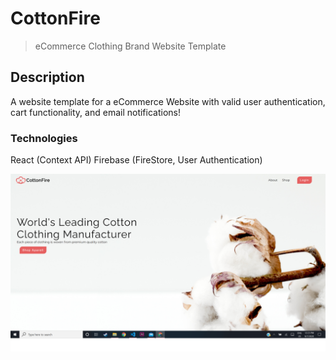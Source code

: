 # CottonFire
> eCommerce Clothing Brand Website Template

## Description
A website template for a eCommerce Website with valid user authentication, cart functionality, and email notifications!

### Technologies
React (Context API)
Firebase (FireStore, User Authentication)

![](Screenshot.png)


